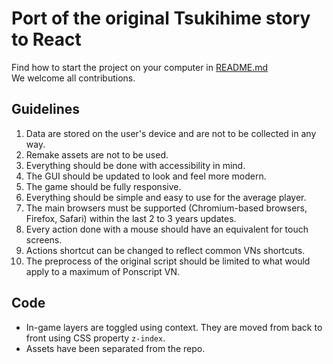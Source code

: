 # Port of the original Tsukihime story to React

Find how to start the project on your computer in [README.md](https://github.com/requinDr/tsukiweb-public/blob/main/README.md)  
We welcome all contributions.

## Guidelines
1) Data are stored on the user's device and are not to be collected in any way.
2) Remake assets are not to be used.
3) Everything should be done with accessibility in mind.
4) The GUI should be updated to look and feel more modern.
5) The game should be fully responsive.
6) Everything should be simple and easy to use for the average player.
7) The main browsers must be supported (Chromium-based browsers, Firefox, Safari) within the last 2 to 3 years updates.
8) Every action done with a mouse should have an equivalent for touch screens.
9) Actions shortcut can be changed to reflect common VNs shortcuts.
10) The preprocess of the original script should be limited to what would apply to a maximum of Ponscript VN.

## Code
- In-game layers are toggled using context. They are moved from back to front using CSS property `z-index`.
- Assets have been separated from the repo.

